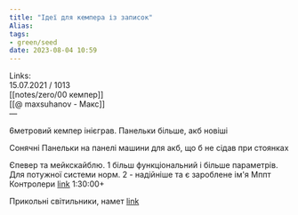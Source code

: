 ```yaml
---
title: "Ідеї для кемпера із записок"
Alias: 
tags:
- green/seed
date: 2023-08-04 10:59
---
```

Links:  
15.07.2021 / 1013  
[[notes/zero/00 кемпер]]  
[[@ maxsuhanov - Макс]]  
— 

6метровий кемпер інієграв. Панельки більше, акб новіші

Сонячні Панельки на панелі машини для акб, що б не сідав при стоянках

Єпевер та мейкскайблю. 1 більш функціональний і більше параметрів. Для потужної системи норм. 2 - надійніше та є зароблене ім'я Мппт Контролери [link](https://youtu.be/NdeiZJpiti8 ) 1:30:00+

Прикольні світильники, намет [link](https://youtu.be/Nw-7zXsi-Mw)  
